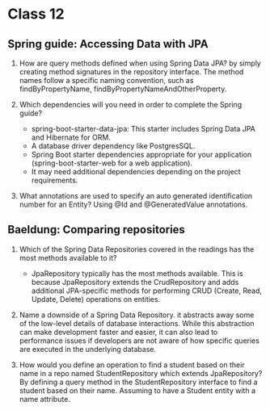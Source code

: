 # Class 12

## **Spring guide: Accessing Data with JPA**

  1. How are query methods defined when using Spring Data JPA?
     by simply creating method signatures in the repository interface. The method names follow a specific naming 
     convention, such as findByPropertyName, findByPropertyNameAndOtherProperty.

  2. Which dependencies will you need in order to complete the Spring guide?
     - spring-boot-starter-data-jpa: This starter includes Spring Data JPA and Hibernate for ORM.
     - A database driver dependency like PostgresSQL.
     - Spring Boot starter dependencies appropriate for your application (spring-boot-starter-web for a web 
       application).
     - It may need additional dependencies depending on the project requirements.
     
  3. What annotations are used to specify an auto generated identification number for an Entity?
     Using @Id and @GeneratedValue annotations. 
 

## **Baeldung: Comparing repositories** 

  1.  Which of the Spring Data Repositories covered in the readings has the most methods available to it?
      - JpaRepository typically has the most methods available. This is because JpaRepository extends the 
        CrudRepository and adds additional JPA-specific methods for performing CRUD (Create, Read, Update, Delete) 
        operations on entities.
      
  2.  Name a downside of a Spring Data Repository.
      it abstracts away some of the low-level details of database interactions. While this abstraction can make 
      development faster and easier, it can also lead to performance issues if developers are not aware of how specific 
      queries are executed in the underlying database.

  3.  How would you define an operation to find a student based on their name in a repo named StudentRepository which
      extends JpaRepository?
      By defining a query method in the StudentRepository interface to find a student based on their name. Assuming to 
      have a Student entity with a name attribute.
    